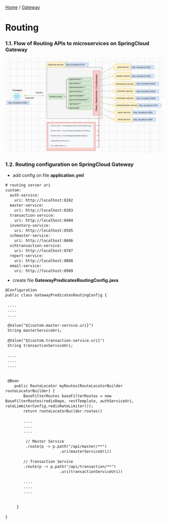[Home](https://github.com/springboot-microservices-project/) /
[Gateway](https://github.com/springboot-microservices-project/.github/blob/main/profile/page/gateway-service/readme.md)

# Routing

### 1.1. Flow of Routing APIs to microservices on SpringCloud Gateway
![alt text](https://github.com/springboot-microservices-project/.github/blob/main/profile/page/gateway-service/image/gateway-routing-architecture.png?raw=true)


### 1.2. Routing configuration on SpringCloud Gateway

- add config on file **application.yml**
```
# routing server uri
custom:
  auth-service:
    uri: http://localhost:8282
  master-service:
    uri: http://localhost:8383
  transaction-service:
    uri: http://localhost:8484
  inventory-service:
    uri: http://localhost:8585
  schmaster-service:
    uri: http://localhost:8686
  schtransaction-service:
    uri: http://localhost:8787
  report-service:
    uri: http://localhost:8888
  email-service:
    uri: http://localhost:8989  
```

- create file **GatewayPredicatesRoutingConfig.java**
```
@Configuration
public class GatewayPredicatesRoutingConfig {

 ....
 ....
 ....

 @Value("${custom.master-service.uri}")
 String masterServiceUri;

 @Value("${custom.transaction-service.uri}")
 String transactionServiceUri;

 ....
 ....
 ....


 @Bean
    public RouteLocator myRoutes(RouteLocatorBuilder routeLocatorBuilder) {
        BaseFilterRoutes baseFilterRoutes = new BaseFilterRoutes(redisRepo, restTemplate, authServiceUri, rateLimmiterConfig.redisRateLimiter());
        return routeLocatorBuilder.routes()
        
        ....
        ....
        ....
        
         // Master Service
         .route(p -> p.path("/api/master/**")                        
                        .uri(masterServiceUri))
        
        // Transaction Service
        .route(p -> p.path("/api/transaction/**")                        
                        .uri(transactionServiceUri))
                        
        ....
        ....
        ....
        
        
     }

}
```


